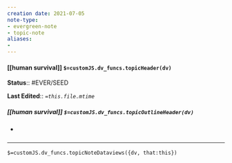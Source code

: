 ```yaml
---
creation date: 2021-07-05
note-type: 
- evergreen-note
- topic-note
aliases:
- 
---
```

 
#### [[human survival]] `$=customJS.dv_funcs.topicHeader(dv)`


**Status**:: #EVER/SEED

**Last Edited**:: *`=this.file.mtime`*

##### [[human survival]] `$=customJS.dv_funcs.topicOutlineHeader(dv)`
- 

### <hr class="dataviews"/>

`$=customJS.dv_funcs.topicNoteDataviews({dv, that:this})`